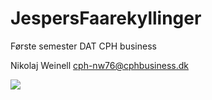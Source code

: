 # JespersFaarekyllinger
Første semester DAT CPH business

Nikolaj Weinell
cph-nw76@cphbusiness.dk

![](https://da.wikipedia.org/wiki/Jesper_F%C3%A5rekylling#/media/Fil:Jiminy_Cricket.png)
